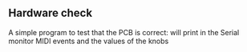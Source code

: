 ## Hardware check

A simple program to test that the PCB is correct: will print in the Serial monitor MIDI events and the values of the knobs
